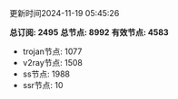 更新时间2024-11-19 05:45:26

**总订阅: 2495**
**总节点: 8992**
**有效节点: 4583**
- trojan节点: 1077
- v2ray节点: 1508
- ss节点: 1988
- ssr节点: 10
